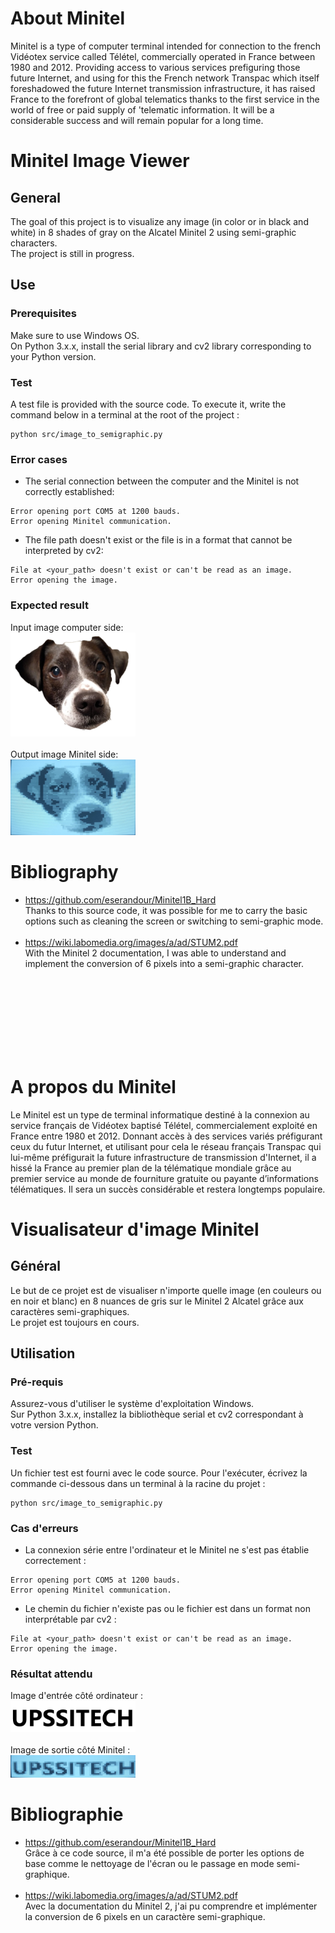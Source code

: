 # About Minitel

Minitel is a type of computer terminal intended for connection to the french Vidéotex service called Télétel, commercially operated in France between 1980 and 2012. Providing access to various services prefiguring those future Internet, and using for this the French network Transpac which itself foreshadowed the future Internet transmission infrastructure, it has raised France to the forefront of global telematics thanks to the first service in the world of free or paid supply of 'telematic information. It will be a considerable success and will remain popular for a long time.

# Minitel Image Viewer
## General
The goal of this project is to visualize any image (in color or in black and white) in 8 shades of gray on the Alcatel Minitel 2 using semi-graphic characters.  
The project is still in progress. 

## Use
### Prerequisites
Make sure to use Windows OS.  
On Python 3.x.x, install the serial library and cv2 library corresponding to your Python version.  

### Test
A test file is provided with the source code. To execute it, write the command below in a terminal at the root of the project :  
```
python src/image_to_semigraphic.py
```

### Error cases
- The serial connection between the computer and the Minitel is not correctly established:
``` 
Error opening port COM5 at 1200 bauds.
Error opening Minitel communication.
```
- The file path doesn't exist or the file is in a format that cannot be interpreted by cv2:
```
File at <your_path> doesn't exist or can't be read as an image.
Error opening the image.
```

### Expected result
Input image computer side:  
<img src="assets\happy.jpg"  width="200">  
<br />
Output image Minitel side:  
<img src="results\happy_result.jpg"  width="200">  

# Bibliography
- https://github.com/eserandour/Minitel1B_Hard  
Thanks to this source code, it was possible for me to carry the basic options such as cleaning the screen or switching to semi-graphic mode. 
<br /> <br />
- https://wiki.labomedia.org/images/a/ad/STUM2.pdf  
With the Minitel 2 documentation, I was able to understand and implement the conversion of 6 pixels into a semi-graphic character.

<br /><br /><br /><br /><br /><br /><br />

# A propos du Minitel
Le Minitel est un type de terminal informatique destiné à la connexion au service français de Vidéotex baptisé Télétel, commercialement exploité en France entre 1980 et 2012. Donnant accès à des services variés préfigurant ceux du futur Internet, et utilisant pour cela le réseau français Transpac qui lui-même préfigurait la future infrastructure de transmission d'Internet, il a hissé la France au premier plan de la télématique mondiale grâce au premier service au monde de fourniture gratuite ou payante d’informations télématiques. Il sera un succès considérable et restera longtemps populaire.

# Visualisateur d'image Minitel
## Général
Le but de ce projet est de visualiser n'importe quelle image (en couleurs ou en noir et blanc) en 8 nuances de gris sur le Minitel 2 Alcatel grâce aux caractères semi-graphiques.  
Le projet est toujours en cours. 

## Utilisation
### Pré-requis
Assurez-vous d'utiliser le système d'exploitation Windows.  
Sur Python 3.x.x, installez la bibliothèque serial et cv2 correspondant à votre version Python.

### Test
Un fichier test est fourni avec le code source. Pour l'exécuter, écrivez la commande ci-dessous dans un terminal à la racine du projet :
```
python src/image_to_semigraphic.py
```

### Cas d'erreurs
- La connexion série entre l'ordinateur et le Minitel ne s'est pas établie correctement :
``` 
Error opening port COM5 at 1200 bauds.
Error opening Minitel communication.
```
- Le chemin du fichier n'existe pas ou le fichier est dans un format non interprétable par cv2 :
```
File at <your_path> doesn't exist or can't be read as an image.
Error opening the image.
```

### Résultat attendu
Image d'entrée côté ordinateur :  
<img src="assets\upssitech.jpg"  width="200">  
<br />
Image de sortie côté Minitel :  
<img src="results\upssitech_result.jpg"  width="200"> 

# Bibliographie
- https://github.com/eserandour/Minitel1B_Hard  
Grâce à ce code source, il m'a été possible de porter les options de base comme le nettoyage de l'écran ou le passage en mode semi-graphique.
<br /> <br />
- https://wiki.labomedia.org/images/a/ad/STUM2.pdf  
Avec la documentation du Minitel 2, j'ai pu comprendre et implémenter la conversion de 6 pixels en un caractère semi-graphique.
